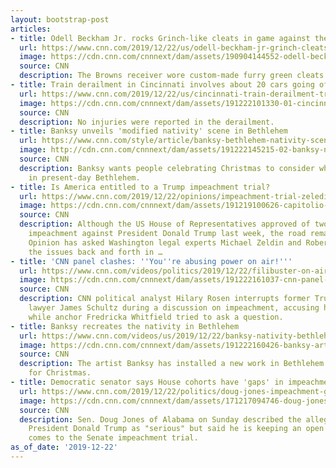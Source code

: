 ```yaml
---
layout: bootstrap-post
articles:
- title: Odell Beckham Jr. rocks Grinch-like cleats in game against the Ravens
  url: https://www.cnn.com/2019/12/22/us/odell-beckham-jr-grinch-cleats/index.html
  image: https://cdn.cnn.com/cnnnext/dam/assets/190904144552-odell-beckham-jr-cleveland-browns-super-tease.jpg
  source: CNN
  description: The Browns receiver wore custom-made furry green cleats.
- title: Train derailment in Cincinnati involves about 20 cars going off the tracks
  url: https://www.cnn.com/2019/12/22/us/cincinnati-train-derailment-trnd/index.html
  image: https://cdn.cnn.com/cnnnext/dam/assets/191222101330-01-cincinnati-train-derailment-super-tease.jpg
  source: CNN
  description: No injuries were reported in the derailment.
- title: Banksy unveils 'modified nativity' scene in Bethlehem
  url: https://www.cnn.com/style/article/banksy-bethlehem-nativity-scene-trnd/index.html
  image: http://cdn.cnn.com/cnnnext/dam/assets/191222145215-02-banksy-nativity-super-tease.jpg
  source: CNN
  description: Banksy wants people celebrating Christmas to consider what's happening
    in present-day Bethlehem.
- title: Is America entitled to a Trump impeachment trial?
  url: https://www.cnn.com/2019/12/22/opinions/impeachment-trial-zeledin-ray/index.html
  image: https://cdn.cnn.com/cnnnext/dam/assets/191219100626-capitolio-de-estados-unidos-camara-super-tease.jpg
  source: CNN
  description: Although the US House of Representatives approved of two articles of
    impeachment against President Donald Trump last week, the road remains hazy. CNN
    Opinion has asked Washington legal experts Michael Zeldin and Robert Ray to bat
    the issues back and forth in …
- title: 'CNN panel clashes: ''You''re abusing power on air!'''
  url: https://www.cnn.com/videos/politics/2019/12/22/filibuster-on-air-whitfield-bts-nr-vpx.cnn
  image: https://cdn.cnn.com/cnnnext/dam/assets/191222161037-cnn-panel-12222019-super-tease.jpg
  source: CNN
  description: CNN political analyst Hilary Rosen interrupts former Trump White House
    lawyer James Schultz during a discussion on impeachment, accusing him of "filibustering"
    while anchor Fredricka Whitfield tried to ask a question.
- title: Banksy recreates the nativity in Bethlehem
  url: https://www.cnn.com/videos/us/2019/12/22/banksy-nativity-bethlehem-art-orig-sb.cnn
  image: https://cdn.cnn.com/cnnnext/dam/assets/191222160426-banksy-art-bethlehem-nativity-super-tease.jpg
  source: CNN
  description: The artist Banksy has installed a new work in Bethlehem just in time
    for Christmas.
- title: Democratic senator says House cohorts have 'gaps' in impeachment case
  url: https://www.cnn.com/2019/12/22/politics/doug-jones-impeachment-gaps/index.html
  image: https://cdn.cnn.com/cnnnext/dam/assets/171217094746-doug-jones-december-13-2017-01-super-tease.jpg
  source: CNN
  description: Sen. Doug Jones of Alabama on Sunday described the allegations against
    President Donald Trump as "serious" but said he is keeping an open mind when it
    comes to the Senate impeachment trial.
as_of_date: '2019-12-22'
---
```


